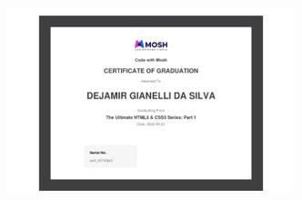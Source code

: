 ![The Ultimate HTML5 & CSS3 Series: Part 1!](/certificates/the-ultimate-html-course-fundamentals-1.jpg "The Ultimate HTML5 & CSS3 Series: Part 1")